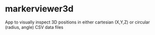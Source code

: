 # markerviewer3d
App to visually inspect 3D positions in either cartesian (X,Y,Z) or circular (radius, angle) CSV data files

